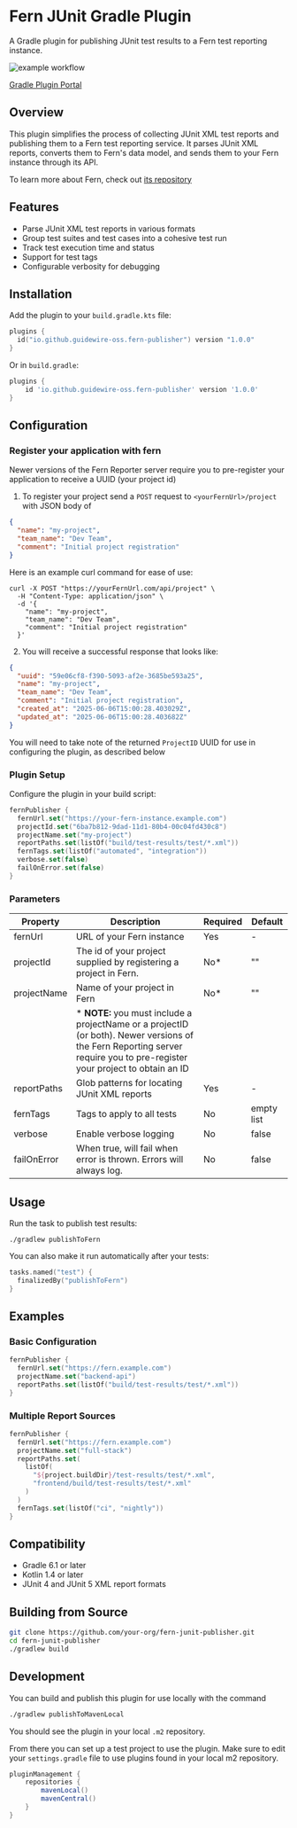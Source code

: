 # Fern JUnit Gradle Plugin

A Gradle plugin for publishing JUnit test results to a Fern test reporting instance.

![example workflow](https://github.com/guidewire-oss/fern-junit-gradle-plugin/actions/workflows/gradle.yml/badge.svg?event=push)

[Gradle Plugin Portal](https://plugins.gradle.org/plugin/io.github.guidewire-oss.fern-publisher)

## Overview

This plugin simplifies the process of collecting JUnit XML test reports and publishing them to a Fern test reporting
service. It parses JUnit XML reports, converts them to Fern's data model, and sends them to your Fern instance through
its API.

To learn more about Fern, check out [its repository](https://github.com/guidewire-oss/fern-reporter)

## Features

- Parse JUnit XML test reports in various formats
- Group test suites and test cases into a cohesive test run
- Track test execution time and status
- Support for test tags
- Configurable verbosity for debugging

## Installation

Add the plugin to your `build.gradle.kts` file:

```kotlin
plugins {
  id("io.github.guidewire-oss.fern-publisher") version "1.0.0"
}
```

Or in `build.gradle`:

```groovy
plugins {
    id 'io.github.guidewire-oss.fern-publisher' version '1.0.0'
}
```

## Configuration

### Register your application with fern

Newer versions of the Fern Reporter server require you to pre-register your application to receive a UUID (your project id)

1. To register your project send a `POST` request to `<yourFernUrl>/project` with JSON body of 
```json
{
  "name": "my-project",
  "team_name": "Dev Team",
  "comment": "Initial project registration"
}
```

Here is an example curl command for ease of use:
```shell
curl -X POST "https://yourFernUrl.com/api/project" \
  -H "Content-Type: application/json" \
  -d '{
    "name": "my-project",
    "team_name": "Dev Team",
    "comment": "Initial project registration"
  }'
```

2. You will receive a successful response that looks like:
```json
{
  "uuid": "59e06cf8-f390-5093-af2e-3685be593a25",
  "name": "my-project",
  "team_name": "Dev Team",
  "comment": "Initial project registration",
  "created_at": "2025-06-06T15:00:28.403029Z",
  "updated_at": "2025-06-06T15:00:28.403682Z"
}
```

You will need to take note of the returned `ProjectID` UUID for use in configuring the plugin, as described below

### Plugin Setup 

Configure the plugin in your build script:

```kotlin
fernPublisher {
  fernUrl.set("https://your-fern-instance.example.com")
  projectId.set("6ba7b812-9dad-11d1-80b4-00c04fd430c8")
  projectName.set("my-project")
  reportPaths.set(listOf("build/test-results/test/*.xml"))
  fernTags.set(listOf("automated", "integration"))
  verbose.set(false)
  failOnError.set(false)
}
```

### Parameters

| Property    | Description                                                                                                                                                               | Required | Default    |
|-------------|---------------------------------------------------------------------------------------------------------------------------------------------------------------------------|----------|------------|
| fernUrl     | URL of your Fern instance                                                                                                                                                 | Yes      | -          |
| projectId   | The id of your project supplied by registering a project in Fern.                                                                                                         | No*      | ""         |
| projectName | Name of your project in Fern                                                                                                                                              | No*      | ""         |
|             | * **NOTE:** you must include a projectName or a projectID (or both). Newer versions of the Fern Reporting server require you to pre-register your project to obtain an ID |          |            |
| reportPaths | Glob patterns for locating JUnit XML reports                                                                                                                              | Yes      | -          |
| fernTags    | Tags to apply to all tests                                                                                                                                                | No       | empty list |
| verbose     | Enable verbose logging                                                                                                                                                    | No       | false      |
| failOnError | When true, will fail when error is thrown. Errors will always log.                                                                                                        | No       | false      |

## Usage

Run the task to publish test results:

```
./gradlew publishToFern
```

You can also make it run automatically after your tests:

```kotlin
tasks.named("test") {
  finalizedBy("publishToFern")
}
```

## Examples

### Basic Configuration

```kotlin
fernPublisher {
  fernUrl.set("https://fern.example.com")
  projectName.set("backend-api")
  reportPaths.set(listOf("build/test-results/test/*.xml"))
}
```

### Multiple Report Sources

```kotlin
fernPublisher {
  fernUrl.set("https://fern.example.com")
  projectName.set("full-stack")
  reportPaths.set(
    listOf(
      "${project.buildDir}/test-results/test/*.xml",
      "frontend/build/test-results/test/*.xml"
    )
  )
  fernTags.set(listOf("ci", "nightly"))
}
```

## Compatibility

- Gradle 6.1 or later
- Kotlin 1.4 or later
- JUnit 4 and JUnit 5 XML report formats

## Building from Source

```bash
git clone https://github.com/your-org/fern-junit-publisher.git
cd fern-junit-publisher
./gradlew build
```

## Development

You can build and publish this plugin for use locally with the command

```bash
./gradlew publishToMavenLocal
```

You should see the plugin in your local `.m2` repository.

From there you can set up a test project to use the plugin. Make sure to edit your `settings.gradle` file to use plugins
found in your local m2 repository.

```gradle
pluginManagement {
    repositories {
        mavenLocal()
        mavenCentral()
    }
}
```